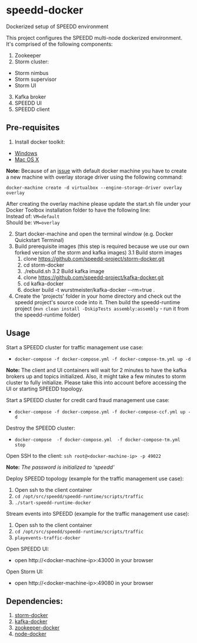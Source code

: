 # speedd-docker
Dockerized setup of SPEEDD environment

This project configures the SPEEDD multi-node dockerized environment. It's comprised of the following components:


1. Zookeeper
2. Storm cluster:
  - Storm nimbus
  - Storm supervisor
  - Storm UI
3. Kafka broker
4. SPEEDD UI
5. SPEEDD client

## Pre-requisites
1. Install docker toolkit:
  * [Windows](https://docs.docker.com/engine/installation/windows/)
  * [Mac OS X](https://docs.docker.com/engine/installation/mac/)

  **Note:** Because of an [issue](https://github.com/docker/docker/issues/18180#issuecomment-162568282) with default docker machine you have to create a new machine with overlay storage driver using the following command:
  
  `docker-machine create -d virtualbox --engine-storage-driver overlay overlay`
  
  After creating the overlay machine please update the start.sh file under your Docker Toolbox installation folder to have the following line:<br>
  Instead of: `VM=default`<br>
  Should be: `VM=overlay` 
  
2. Start docker-machine and open the terminal window (e.g. Docker Quickstart Terminal)
3. Build prerequisite images (this step is required because we use our own forked version of the storm and kafka images)
  3.1 Build storm images
    1. clone https://github.com/speedd-project/storm-docker.git
    2. cd storm-docker
    3. ./rebuild.sh
  3.2 Build kafka image
    1. clone https://github.com/speedd-project/kafka-docker.git
    2. cd kafka-docker
    3. docker build -t wurstmeister/kafka-docker --rm=true .
4. Create the 'projects' folder in your home directory and check out the speedd project's source code into it. Then build the speedd-runtime project (`mvn clean install -DskipTests assembly:assembly` - run it from the speedd-runtime folder)

## Usage
Start a SPEEDD cluster for traffic management use case:<br>
- `docker-compose -f docker-compose.yml -f docker-compose-tm.yml up -d`<br>

 **Note:** The client and UI containers will wait for 2 minutes to have the kafka brokers up and topics initialized. Also, it might take a few minutes to storm cluster to fully initialize. Please take this into account before accessing the UI or starting SPEEDD topology.<br>
 
Start a SPEEDD cluster for credit card fraud management use case:
- `docker-compose -f docker-compose.yml -f docker-compose-ccf.yml up -d`

Destroy the SPEEDD cluster:
- `docker-compose  -f docker-compose.yml  -f docker-compose-tm.yml stop`

Open SSH to the client:
  `ssh root@<docker-machine-ip> -p 49022`

**Note:** *The password is initialized to 'speedd'*

Deploy SPEEDD topology (example for the traffic management use case):
  1. Open ssh to the client container
  2. `cd /opt/src/speedd/speedd-runtime/scripts/traffic`
  3. `./start-speedd-runtime-docker`

Stream events into SPEEDD (example for the traffic management use case):
  1. Open ssh to the client container
  2. `cd /opt/src/speedd/speedd-runtime/scripts/traffic`
  3. `playevents-traffic-docker`

Open SPEEDD UI:
- open http://\<docker-machine-ip\>:43000 in your browser

Open Storm UI:
- open http://\<docker-machine-ip\>:49080 in your browser

## Dependencies:
  1. [storm-docker](https://github.com/speedd-project/storm-docker.git)
  2. [kafka-docker](https://github.com/speedd-project/kafka-docker.git)
  3. [zookeeper-docker](https://github.com/wurstmeister/zookeeper-docker.git)
  4. [node-docker](https://github.com/nodejs/docker-node)
